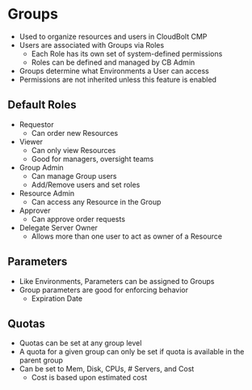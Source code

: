 # Groups
* Used to organize resources and users in CloudBolt CMP
* Users are associated with Groups via Roles
  * Each Role has its own set of system-defined permissions
  * Roles can be defined and managed by CB Admin
* Groups determine what Environments a User can access
* Permissions are not inherited unless this feature is enabled

## Default Roles

* Requestor
  * Can order new Resources
* Viewer
  * Can only view Resources
  * Good for managers, oversight teams
* Group Admin
  * Can manage Group users
  * Add/Remove users and set roles
* Resource Admin
  * Can access any Resource in the Group
* Approver
  * Can approve order requests
* Delegate Server Owner
  * Allows more than one user to act as owner of a Resource

## Parameters
* Like Environments, Parameters can be assigned to Groups
* Group parameters are good for enforcing behavior
  * Expiration Date

## Quotas
* Quotas can be set at any group level
* A quota for a given group can only be set if quota is available in the parent group
* Can be set to Mem, Disk, CPUs, # Servers, and Cost
  * Cost is based upon estimated cost

